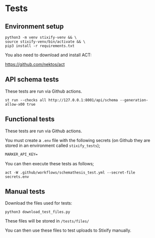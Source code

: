 # Tests

## Environment setup

```shell
python3 -m venv stixify-venv && \
source stixify-venv/bin/activate && \
pip3 install -r requirements.txt
````

You also need to download and install ACT:

https://github.com/nektos/act

## API schema tests

These tests are run via Github actions.

```shell
st run --checks all http://127.0.0.1:8001/api/schema --generation-allow-x00 true
```

## Functional tests

These tests are run via Github actions.

You must create a `.env` file with the following secrets (on Github they are stored in an environment called `stixify_tests`);

```txt
MARKER_API_KEY=
```

You can then execute these tests as follows;

```shell
act -W .github/workflows/schemathesis_test.yml --secret-file secrets.env
```

## Manual tests

Download the files used for tests:

```shell
python3 download_test_files.py
```

These files will be stored in `/tests/files/`

You can then use these files to test uploads to Stixify manually.